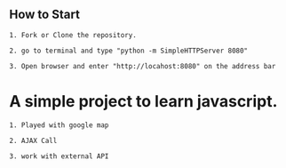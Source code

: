 ## How to Start
	1. Fork or Clone the repository.

	2. go to terminal and type "python -m SimpleHTTPServer 8080"

	3. Open browser and enter "http://locahost:8080" on the address bar
	
	
# A simple project to learn javascript.
	1. Played with google map
	
	2. AJAX Call
	
	3. work with external API
